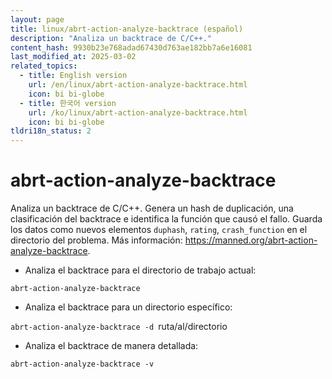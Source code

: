 ```yaml
---
layout: page
title: linux/abrt-action-analyze-backtrace (español)
description: "Analiza un backtrace de C/C++."
content_hash: 9930b23e768adad67430d763ae182bb7a6e16081
last_modified_at: 2025-03-02
related_topics:
  - title: English version
    url: /en/linux/abrt-action-analyze-backtrace.html
    icon: bi bi-globe
  - title: 한국어 version
    url: /ko/linux/abrt-action-analyze-backtrace.html
    icon: bi bi-globe
tldri18n_status: 2
---
```

# abrt-action-analyze-backtrace

Analiza un backtrace de C/C++.
Genera un hash de duplicación, una clasificación del backtrace e identifica la función que causó el fallo.
Guarda los datos como nuevos elementos `duphash`, `rating`, `crash_function` en el directorio del problema.
Más información: <https://manned.org/abrt-action-analyze-backtrace>.

- Analiza el backtrace para el directorio de trabajo actual:

`abrt-action-analyze-backtrace`

- Analiza el backtrace para un directorio específico:

`abrt-action-analyze-backtrace -d `<span class="tldr-var badge badge-pill bg-dark-lm bg-white-dm text-white-lm text-dark-dm font-weight-bold">ruta/al/directorio</span>

- Analiza el backtrace de manera detallada:

`abrt-action-analyze-backtrace -v`
